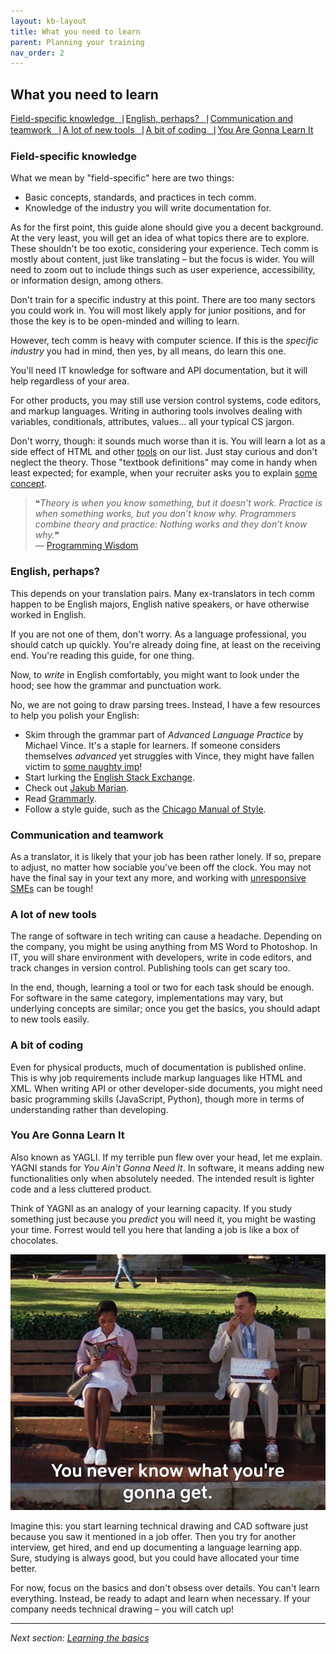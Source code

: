 ```yaml
---
layout: kb-layout
title: What you need to learn
parent: Planning your training
nav_order: 2
---
```


## What you need to learn

[Field-specific knowledge⎹](#field-specific-knowledge) [English, perhaps?⎹](#english-perhaps) [Communication and teamwork⎹](#communication-and-teamwork) [A lot of new tools⎹](#a-lot-of-new-tools) [A bit of coding⎹](#a-bit-of-coding) [You Are Gonna Learn It](#you-are-gonna-learn-it)

### Field-specific knowledge

What we mean by "field-specific" here are two things: 

* Basic concepts, standards, and practices in tech comm.
* Knowledge of the industry you will write documentation for.

As for the first point, this guide alone should give you a decent background. At the very least, you will get an idea of what topics there are to explore. These shouldn't be too exotic, considering your experience. Tech comm is mostly about content, just like translating – but the focus is wider. You will need to zoom out to include things such as user experience, accessibility, or information design, among others.

Don't train for a specific industry at this point. There are too many sectors you could work in. You will most likely apply for junior positions, and for those the key is to be open-minded and willing to learn.

However, tech comm is heavy with computer science. If this is the *specific industry* you had in mind, then yes, by all means, do learn this one.  

You'll need IT knowledge for software and API documentation, but it will help regardless of your area.  

For other products, you may still use version control systems, code editors, and markup languages. Writing in authoring tools involves dealing with variables, conditionals, attributes, values... all your typical CS jargon.  

Don't worry, though: it sounds much worse than it is. You will learn a lot as a side effect of HTML and other [tools](../../05-tools/) on our list. Just stay curious and don't neglect the theory. Those "textbook definitions" may come in handy when least expected; for example, when your recruiter asks you to explain [some concept](../../07-employment/4-application/index.md/#tasks).  

> ❝*Theory is when you know something, but it doesn’t work. Practice is when something works, but you don’t know why. Programmers combine theory and practice: Nothing works and they don’t know why.*❞  
> — [Programming Wisdom](https://twitter.com/codewisdom/status/967044888285065216?lang=en)  

### English, perhaps?

This depends on your translation pairs. Many ex-translators in tech comm happen to be English majors, English native speakers, or have otherwise worked in English.

If you are not one of them, don't worry. As a language professional, you should catch up quickly. You're already doing fine, at least on the receiving end. You're reading this guide, for one thing.  

Now, to *write* in English comfortably, you might want to look under the hood; see how the grammar and punctuation work.  

No, we are not going to draw parsing trees. Instead, I have a few resources to help you polish your English: 

* Skim through the grammar part of *Advanced Language Practice* by Michael Vince. It's a staple for learners. If someone considers themselves *advanced* yet struggles with Vince, they might have fallen victim to [some naughty imp](https://en.wikipedia.org/wiki/Dunning%E2%80%93Kruger_effect)!
* Start lurking the [English Stack Exchange](https://english.stackexchange.com/).
* Check out [Jakub Marian](https://jakubmarian.com/category/english/).
* Read [Grammarly](https://www.grammarly.com/blog/).
* Follow a style guide, such as the [Chicago Manual of Style](https://www.chicagomanualofstyle.org/book/ed17/frontmatter/toc.html/).   

### Communication and teamwork

As a translator, it is likely that your job has been rather lonely. If so, prepare to adjust, no matter how sociable you've been off the clock. You may not have the final say in your text any more, and working with [unresponsive SMEs](../../04-learning-the-basics/2-in-search-of-input/index.md/#how-to-deal-with-an-unresponsive-sme) can be tough!

### A lot of new tools

The range of software in tech writing can cause a headache. Depending on the company, you might be using anything from MS Word to Photoshop. In IT, you will share environment with developers, write in code editors, and track changes in version control. Publishing tools can get scary too.

In the end, though, learning a tool or two for each task should be enough. For software in the same category, implementations may vary, but underlying concepts are similar; once you get the basics, you should adapt to new tools easily.

### A bit of coding

Even for physical products, much of documentation is published online. This is why job requirements include markup languages like HTML and XML. When writing API or other developer-side documents, you might need basic programming skills (JavaScript, Python), though more in terms of understanding rather than developing.

### You Are Gonna Learn It

Also known as YAGLI. If my terrible pun flew over your head, let me explain. YAGNI stands for *You Ain't Gonna Need It*. In software, it means adding new functionalities only when absolutely needed. The intended result is lighter code and a less cluttered product.

Think of YAGNI as an analogy of your learning capacity. If you study something just because you *predict* you will need it, you might be wasting your time. Forrest would tell you here that landing a job is like a box of chocolates.  

![Forrest Gump](../../images/forrest-gump.png)  

Imagine this: you start learning technical drawing and CAD software just because you saw it mentioned in a job offer. Then you try for another interview, get hired, and end up documenting a language learning app. Sure, studying is always good, but you could have allocated your time better. 

For now, focus on the basics and don't obsess over details. You can't learn everything. Instead, be ready to adapt and learn when necessary. If your company needs technical drawing – you will catch up!  

---

*Next section: [Learning the basics](../../04-learning-the-basics/)*